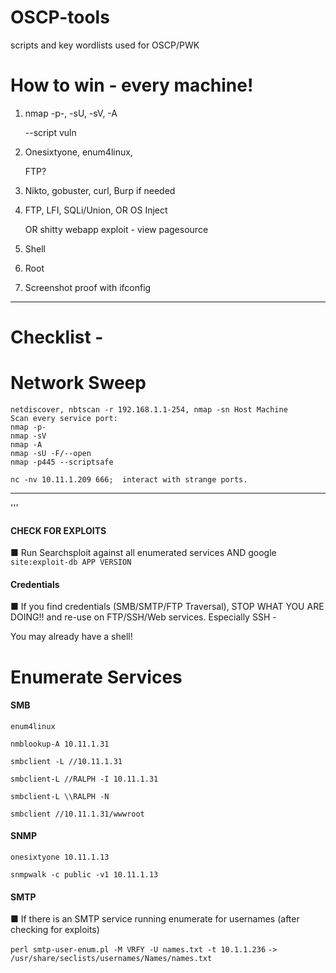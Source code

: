 # OSCP-tools
scripts and key wordlists used for OSCP/PWK

# How to win - every machine!
1. nmap -p-, -sU, -sV, -A 

   --script vuln

2. Onesixtyone, enum4linux,

   FTP?

3. Nikto, gobuster, curl,
Burp if needed

4. FTP, LFI, SQLi/Union, OR OS Inject

   OR 
   shitty webapp exploit - view pagesource

5. Shell
6. Root
7. Screenshot proof with ifconfig


* * *
# Checklist -
# Network Sweep

```
netdiscover, nbtscan -r ​192.168.1.1-254​, nmap -sn Host Machine
Scan every service port: 
nmap -p-
nmap -sV
nmap -A
nmap -sU -F/--open
nmap -p445 --scriptsafe 

nc -nv 10.11.1.209 666;  interact with strange ports.
```

* * *



'''

#### CHECK FOR EXPLOITS
■ Run ​Searchsploit​ against all enumerated services AND google
```site:exploit-db APP VERSION```
#### Credentials
■ If you find credentials (SMB/SMTP/FTP Traversal), STOP WHAT YOU
ARE DOING!! and re-use on FTP/SSH/Web services. Especially SSH -

You may already have a shell!

# Enumerate Services

#### SMB
```enum4linux```

```nmblookup-A 10.11.1.31```

```smbclient -L //10.11.1.31```

```smbclient-L //RALPH -I 10.11.1.31```

```smbclient-L \\RALPH -N```

```smbclient //10.11.1.31/wwwroot```

#### SNMP
```onesixtyone 10.11.1.13```

```snmpwalk -c public -v1 10.11.1.13```
#### SMTP
■ If there is an SMTP service running enumerate for usernames (after checking for exploits)

```perl smtp-user-enum.pl -M VRFY -U names.txt -t 10.1.1.236```
```-> /usr/share/seclists/usernames/Names/names.txt```
